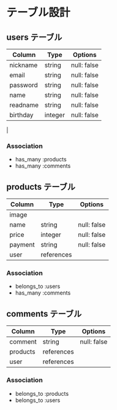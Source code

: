 # テーブル設計

## users テーブル

| Column   | Type    | Options     |
| -------- | ------- | ----------- |
| nickname | string  | null: false |
| email    | string  | null: false |
| password | string  | null: false |
| name     | string  | null: false |
| readname | string  | null: false |
| birthday | integer | null: false |
| 

### Association

- has_many :products
- has_many :comments

## products テーブル

| Column  | Type       | Options     |
| ------- | ---------- | ----------- |
| image   |            |             |
| name    | string     | null: false |
| price   | integer    | null: false |
| payment | string     | null: false |
| user    | references |             |

### Association
- belongs_to :users
- has_many :comments


## comments テーブル

| Column   | Type       | Options     |
| -------- | ---------- | ----------- |
| comment  | string     | null: false | 
| products | references |             |
| user     | references |             |


### Association
- belongs_to :products
- belongs_to :users
